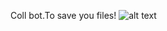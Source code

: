 Coll bot.To save you files!
![alt text](Downloads/![glitch_larry_and_lawrie_by_granatty_dh9sez5-fullview](https://github.com/Pyromas/HelpBot/assets/156571384/f217183d-779a-49a4-9c4c-bda5ff5d5b1a))
